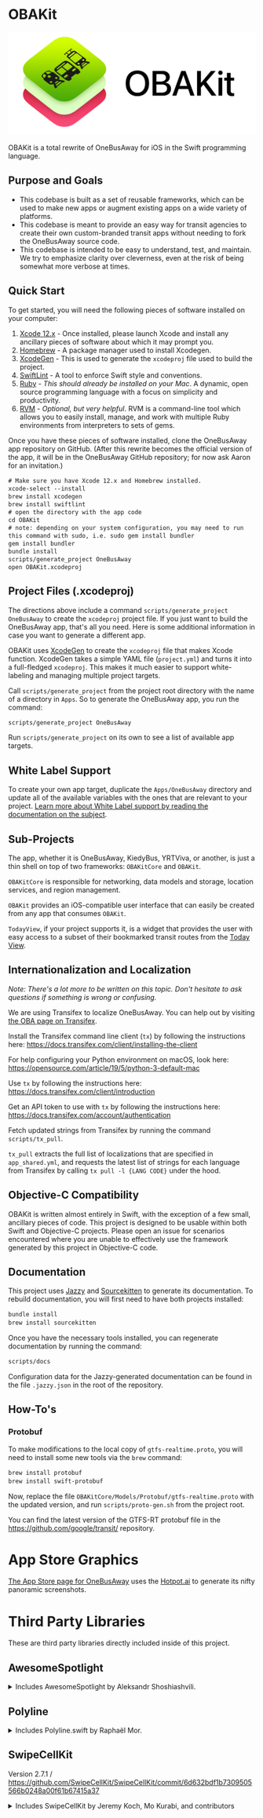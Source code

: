 # OBAKit

<img src="WebResources/OBAKit-Logo-Web.png" alt="OBAKit">

OBAKit is a total rewrite of OneBusAway for iOS in the Swift programming language.

## Purpose and Goals

* This codebase is built as a set of reusable frameworks, which can be used to make new apps or augment existing apps on a wide variety of platforms.
* This codebase is meant to provide an easy way for transit agencies to create their own custom-branded transit apps without needing to fork the OneBusAway source code.
* This codebase is intended to be easy to understand, test, and maintain. We try to emphasize clarity over cleverness, even at the risk of being somewhat more verbose at times.
## Quick Start

To get started, you will need the following pieces of software installed on your computer:

1. [Xcode 12.x](https://apps.apple.com/us/app/xcode/id497799835) - Once installed, please launch Xcode and install any ancillary pieces of software about which it may prompt you.
1. [Homebrew](https://brew.sh) - A package manager used to install Xcodegen.
1. [XcodeGen](https://github.com/yonaskolb/XcodeGen) - This is used to generate the `xcodeproj` file used to build the project.
1. [SwiftLint](https://github.com/realm/SwiftLint) - A tool to enforce Swift style and conventions.
1. [Ruby](https://www.ruby-lang.org/) - _This should already be installed on your Mac_. A dynamic, open source programming language with a focus on simplicity and productivity.
1. [RVM](https://rvm.io) - _Optional, but very helpful_. RVM is a command-line tool which allows you to easily install, manage, and work with multiple Ruby environments from interpreters to sets of gems.

Once you have these pieces of software installed, clone the OneBusAway app repository on GitHub. (After this rewrite becomes the official version of the app, it will be in the OneBusAway GitHub repository; for now ask Aaron for an invitation.)

    # Make sure you have Xcode 12.x and Homebrew installed.
    xcode-select --install
    brew install xcodegen
    brew install swiftlint
    # open the directory with the app code
    cd OBAKit
    # note: depending on your system configuration, you may need to run this command with sudo, i.e. sudo gem install bundler
    gem install bundler
    bundle install
    scripts/generate_project OneBusAway
    open OBAKit.xcodeproj

## Project Files (.xcodeproj)

The directions above include a command `scripts/generate_project OneBusAway` to create the `xcodeproj` project file.  If you just want to build the OneBusAway app, that's all you need.  Here is some additional information in case you want to generate a different app.

OBAKit uses [XcodeGen](https://github.com/yonaskolb/XcodeGen) to create the `xcodeproj` file that makes Xcode function. XcodeGen takes a simple YAML file (`project.yml`) and turns it into a full-fledged `xcodeproj`. This makes it much easier to support white-labeling and managing multiple project targets.

Call `scripts/generate_project` from the project root directory with the name of a directory in `Apps`. So to generate the OneBusAway app, you run the command:

```bash
scripts/generate_project OneBusAway
```

Run `scripts/generate_project` on its own to see a list of available app targets.

## White Label Support

To create your own app target, duplicate the `Apps/OneBusAway` directory and update all of the available variables with the ones that are relevant to your project. [Learn more about White Label support by reading the documentation on the subject](Tutorials/WhiteLabel.md).

## Sub-Projects

The app, whether it is OneBusAway, KiedyBus, YRTViva, or another, is just a thin shell on top of two frameworks: `OBAKitCore` and `OBAKit`.

`OBAKitCore` is responsible for networking, data models and storage, location services, and region management.

`OBAKit` provides an iOS-compatible user interface that can easily be created from any app that consumes `OBAKit`.

`TodayView`, if your project supports it, is a widget that provides the user with easy access to a subset of their bookmarked transit routes from the [Today View](https://support.apple.com/guide/iphone/add-widgets-iphb8f1bf206/ios).

## Internationalization and Localization

_Note: There's a lot more to be written on this topic. Don't hesitate to ask questions if something is wrong or confusing._

We are using Transifex to localize OneBusAway. You can help out by visiting [the OBA page on Transifex](https://www.transifex.com/open-transit-software-foundation/onebusaway-ios/).

Install the Transifex command line client (`tx`) by following the instructions here: https://docs.transifex.com/client/installing-the-client

For help configuring your Python environment on macOS, look here: https://opensource.com/article/19/5/python-3-default-mac

Use `tx` by following the instructions here: https://docs.transifex.com/client/introduction

Get an API token to use with `tx` by following the instructions here: https://docs.transifex.com/account/authentication

Fetch updated strings from Transifex by running the command `scripts/tx_pull`.

`tx_pull` extracts the full list of localizations that are specified in `app_shared.yml`, and requests the latest list of strings for each language from Transifex by calling `tx pull -l {LANG CODE}` under the hood.

## Objective-C Compatibility

OBAKit is written almost entirely in Swift, with the exception of a few small, ancillary pieces of code. This project is designed to be usable within both Swift and Objective-C projects. Please open an issue for scenarios encountered where you are unable to effectively use the framework generated by this project in Objective-C code.

## Documentation

This project uses [Jazzy](https://github.com/realm/jazzy/) and [Sourcekitten](https://github.com/jpsim/SourceKitten) to generate its documentation. To rebuild documentation, you will first need to have both projects installed:

```bash
bundle install
brew install sourcekitten
```

Once you have the necessary tools installed, you can regenerate documentation by running the command:

```bash
scripts/docs
```

Configuration data for the Jazzy-generated documentation can be found in the file `.jazzy.json` in the root of the repository.

## How-To's

### Protobuf

To make modifications to the local copy of `gtfs-realtime.proto`, you will need to install some new tools via the `brew` command:

```bash
brew install protobuf
brew install swift-protobuf
```

Now, replace the file `OBAKitCore/Models/Protobuf/gtfs-realtime.proto` with the updated version, and run `scripts/proto-gen.sh` from the project root.

You can find the latest version of the GTFS-RT protobuf file in the https://github.com/google/transit/ repository.

# App Store Graphics

[The App Store page for OneBusAway](https://apps.apple.com/us/app/onebusaway/id329380089) uses the [Hotpot.ai](https://hotpot.ai) to generate its nifty panoramic screenshots.

# Third Party Libraries

These are third party libraries directly included inside of this project.

## AwesomeSpotlight

<details>
    <summary>Includes AwesomeSpotlight by Aleksandr Shoshiashvili.</summary>

    ```
    Copyright (c) 2017 aleksandrshoshiashvili aleksandr.shoshiashvili@gmail.com

    Permission is hereby granted, free of charge, to any person obtaining a copy
    of this software and associated documentation files (the "Software"), to deal
    in the Software without restriction, including without limitation the rights
    to use, copy, modify, merge, publish, distribute, sublicense, and/or sell
    copies of the Software, and to permit persons to whom the Software is
    furnished to do so, subject to the following conditions:

    The above copyright notice and this permission notice shall be included in
    all copies or substantial portions of the Software.

    THE SOFTWARE IS PROVIDED "AS IS", WITHOUT WARRANTY OF ANY KIND, EXPRESS OR
    IMPLIED, INCLUDING BUT NOT LIMITED TO THE WARRANTIES OF MERCHANTABILITY,
    FITNESS FOR A PARTICULAR PURPOSE AND NONINFRINGEMENT. IN NO EVENT SHALL THE
    AUTHORS OR COPYRIGHT HOLDERS BE LIABLE FOR ANY CLAIM, DAMAGES OR OTHER
    LIABILITY, WHETHER IN AN ACTION OF CONTRACT, TORT OR OTHERWISE, ARISING FROM,
    OUT OF OR IN CONNECTION WITH THE SOFTWARE OR THE USE OR OTHER DEALINGS IN
    THE SOFTWARE.
    ```
</details>

## Polyline

<details>
    <summary>Includes Polyline.swift by Raphaël Mor.</summary>

    ```
    The MIT License (MIT)

    Copyright (c) 2015 Raphaël Mor

    Permission is hereby granted, free of charge, to any person obtaining a copy
    of this software and associated documentation files (the "Software"), to deal
    in the Software without restriction, including without limitation the rights
    to use, copy, modify, merge, publish, distribute, sublicense, and/or sell
    copies of the Software, and to permit persons to whom the Software is
    furnished to do so, subject to the following conditions:

    The above copyright notice and this permission notice shall be included in all
    copies or substantial portions of the Software.

    THE SOFTWARE IS PROVIDED "AS IS", WITHOUT WARRANTY OF ANY KIND, EXPRESS OR
    IMPLIED, INCLUDING BUT NOT LIMITED TO THE WARRANTIES OF MERCHANTABILITY,
    FITNESS FOR A PARTICULAR PURPOSE AND NONINFRINGEMENT. IN NO EVENT SHALL THE
    AUTHORS OR COPYRIGHT HOLDERS BE LIABLE FOR ANY CLAIM, DAMAGES OR OTHER
    LIABILITY, WHETHER IN AN ACTION OF CONTRACT, TORT OR OTHERWISE, ARISING FROM,
    OUT OF OR IN CONNECTION WITH THE SOFTWARE OR THE USE OR OTHER DEALINGS IN THE
    SOFTWARE.
    ```
</details>

## SwipeCellKit

Version 2.7.1 / https://github.com/SwipeCellKit/SwipeCellKit/commit/6d632bdf1b7309505566b0248a00f61b67415a37

<details>
  <summary>Includes SwipeCellKit by Jeremy Koch, Mo Kurabi, and contributors</summary>
  ```
  MIT License
  Copyright (c) 2017 Jeremy Koch

  http://jerkoch.com

  Permission is hereby granted, free of charge, to any person obtaining a copy
  of this software and associated documentation files (the "Software"), to deal
  in the Software without restriction, including without limitation the rights
  to use, copy, modify, merge, publish, distribute, sublicense, and/or sell
  copies of the Software, and to permit persons to whom the Software is
  furnished to do so, subject to the following conditions:

  The above copyright notice and this permission notice shall be included in all
  copies or substantial portions of the Software.

  THE SOFTWARE IS PROVIDED "AS IS", WITHOUT WARRANTY OF ANY KIND, EXPRESS OR
  IMPLIED, INCLUDING BUT NOT LIMITED TO THE WARRANTIES OF MERCHANTABILITY,
  FITNESS FOR A PARTICULAR PURPOSE AND NONINFRINGEMENT. IN NO EVENT SHALL THE
  AUTHORS OR COPYRIGHT HOLDERS BE LIABLE FOR ANY CLAIM, DAMAGES OR OTHER
  LIABILITY, WHETHER IN AN ACTION OF CONTRACT, TORT OR OTHERWISE, ARISING FROM,
  OUT OF OR IN CONNECTION WITH THE SOFTWARE OR THE USE OR OTHER DEALINGS IN THE
  SOFTWARE.
  ```
</details>

## ProgressHUD

<details>
    <summary>Includes ProgressHUD by Related Code.</summary>

    ```
    v13.4

    MIT License

    Copyright (c) 2020 Related Code.

    Permission is hereby granted, free of charge, to any person obtaining a copy
    of this software and associated documentation files (the "Software"), to deal
    in the Software without restriction, including without limitation the rights
    to use, copy, modify, merge, publish, distribute, sublicense, and/or sell
    copies of the Software, and to permit persons to whom the Software is
    furnished to do so, subject to the following conditions:

    The above copyright notice and this permission notice shall be included in all
    copies or substantial portions of the Software.

    THE SOFTWARE IS PROVIDED "AS IS", WITHOUT WARRANTY OF ANY KIND, EXPRESS OR
    IMPLIED, INCLUDING BUT NOT LIMITED TO THE WARRANTIES OF MERCHANTABILITY,
    FITNESS FOR A PARTICULAR PURPOSE AND NONINFRINGEMENT. IN NO EVENT SHALL THE
    AUTHORS OR COPYRIGHT HOLDERS BE LIABLE FOR ANY CLAIM, DAMAGES OR OTHER
    LIABILITY, WHETHER IN AN ACTION OF CONTRACT, TORT OR OTHERWISE, ARISING FROM,
    OUT OF OR IN CONNECTION WITH THE SOFTWARE OR THE USE OR OTHER DEALINGS IN THE
    SOFTWARE.
    ```
</details>

## SVPulsingAnnotationView

<details>
    <summary>Copyright (c) 2013, Sam Vermette (hello@samvermette.com)</summary>

    ```
    Permission to use, copy, modify, and/or distribute this software for any purpose with or without fee is hereby
    granted, provided that the above copyright notice and this permission notice appear in all copies.

    THE SOFTWARE IS PROVIDED "AS IS" AND THE AUTHOR DISCLAIMS ALL WARRANTIES WITH REGARD TO THIS SOFTWARE INCLUDING
    ALL IMPLIED WARRANTIES OF MERCHANTABILITY AND FITNESS. IN NO EVENT SHALL THE AUTHOR BE LIABLE FOR ANY SPECIAL,
    DIRECT, INDIRECT, OR CONSEQUENTIAL DAMAGES OR ANY DAMAGES WHATSOEVER RESULTING FROM LOSS OF USE, DATA OR
    PROFITS, WHETHER IN AN ACTION OF CONTRACT, NEGLIGENCE OR OTHER TORTIOUS ACTION, ARISING OUT OF OR IN CONNECTION
    WITH THE USE OR PERFORMANCE OF THIS SOFTWARE.
    ```
</details>

## Visual Effects Shadow

<details>
    <summary>Includes Visual Effects Shadow by Brian Coyner.</summary>

    ```
    https://github.com/briancoyner/Visual-Effects-Shadow

    MIT License

    Copyright (c) 2017 Brian Coyner

    Permission is hereby granted, free of charge, to any person obtaining a copy
    of this software and associated documentation files (the "Software"), to deal
    in the Software without restriction, including without limitation the rights
    to use, copy, modify, merge, publish, distribute, sublicense, and/or sell
    copies of the Software, and to permit persons to whom the Software is
    furnished to do so, subject to the following conditions:

    The above copyright notice and this permission notice shall be included in all
    copies or substantial portions of the Software.

    THE SOFTWARE IS PROVIDED "AS IS", WITHOUT WARRANTY OF ANY KIND, EXPRESS OR
    IMPLIED, INCLUDING BUT NOT LIMITED TO THE WARRANTIES OF MERCHANTABILITY,
    FITNESS FOR A PARTICULAR PURPOSE AND NONINFRINGEMENT. IN NO EVENT SHALL THE
    AUTHORS OR COPYRIGHT HOLDERS BE LIABLE FOR ANY CLAIM, DAMAGES OR OTHER
    LIABILITY, WHETHER IN AN ACTION OF CONTRACT, TORT OR OTHERWISE, ARISING FROM,
    OUT OF OR IN CONNECTION WITH THE SOFTWARE OR THE USE OR OTHER DEALINGS IN THE
    SOFTWARE.
    ```
</details>

# Apache 2.0 License

All other code is made available under the Apache 2.0 license.

    Copyright 2018-Present Open Transit Software Foundation

    Licensed under the Apache License, Version 2.0 (the "License");
    you may not use this file except in compliance with the License.
    You may obtain a copy of the License at

        http://www.apache.org/licenses/LICENSE-2.0

    Unless required by applicable law or agreed to in writing, software
    distributed under the License is distributed on an "AS IS" BASIS,
    WITHOUT WARRANTIES OR CONDITIONS OF ANY KIND, either express or implied.
    See the License for the specific language governing permissions and
    limitations under the License.
